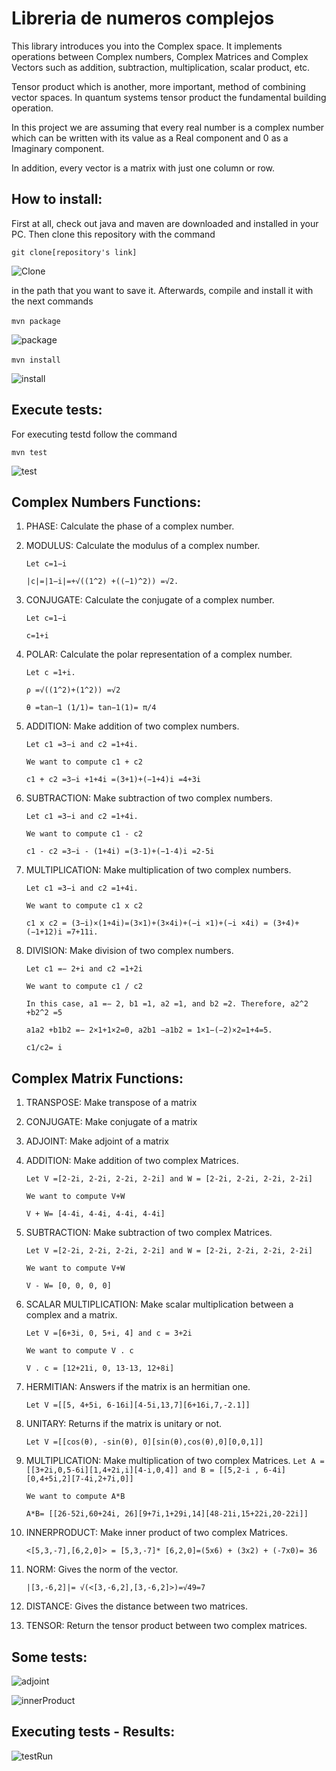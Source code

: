 ﻿# Libreria de numeros complejos 

This library introduces you into the Complex space. It implements operations between Complex numbers, Complex Matrices and Complex Vectors such as addition, subtraction, multiplication, scalar product, etc.

Tensor product which is another, more important, method of combining vector spaces. In quantum systems tensor product the fundamental building operation. 

In this project we are assuming that every real number is a complex number which can be written with its value as a Real component and 0 as a Imaginary component. 

In addition, every vector is a matrix with just one column or row. 

## How to install:
First at all, check out java and maven are downloaded and installed in your PC.
Then clone this repository with the command ­

```git clone[repository's link]­``` 

![Clone](https://user-images.githubusercontent.com/53835467/64828229-23d86500-d58d-11e9-922e-99b81056ac75.PNG)

in the path that you want to save it.
Afterwards, compile and install it with the next commands

­```mvn package­```

![package](https://user-images.githubusercontent.com/53835467/64828256-35ba0800-d58d-11e9-85e8-60715780fb3a.PNG)

­```mvn install­```

![install](https://user-images.githubusercontent.com/53835467/64828268-3e124300-d58d-11e9-87be-a7dbeae3251a.PNG)

## Execute tests:
For executing testd follow the command

```mvn test```

![test](https://user-images.githubusercontent.com/53835467/64828285-5c783e80-d58d-11e9-8206-af0228580b81.PNG)

## Complex Numbers Functions:

1. PHASE: Calculate the phase of a complex number.
2. MODULUS: Calculate the modulus of a complex number.

   ``` Let c=1−i ```
   
   ``` |c|=|1−i|=+√((1^2) +((−1)^2)) =√2. ```
   
3. CONJUGATE: Calculate the conjugate of a complex number.

   ``` Let c=1−i ```
   
   ``` c=1+i ```
4. POLAR: Calculate the polar representation of a complex number.

    ``` Let c =1+i. ```
    
    ``` ρ =√((1^2)+(1^2)) =√2 ```
    
    ``` θ =tan−1 (1/1)= tan−1(1)= π/4 ```
    
5. ADDITION: Make addition of two complex numbers.

   ``` Let c1 =3−i and c2 =1+4i.  ```
   
   ``` We want to compute c1 + c2  ``` 
   
   ```c1 + c2 =3−i +1+4i =(3+1)+(−1+4)i =4+3i  ```
   
6. SUBTRACTION: Make subtraction of two complex numbers.

   ``` Let c1 =3−i and c2 =1+4i.  ```
  
   ``` We want to compute c1 - c2  ``` 
   
   ```c1 - c2 =3−i - (1+4i) =(3-1)+(−1-4)i =2-5i  ```
   
7. MULTIPLICATION: Make multiplication of two complex numbers.

   ``` Let c1 =3−i and c2 =1+4i.  ```
   
   ``` We want to compute c1 x c2  ``` 
   
   ```c1 x c2 = (3−i)×(1+4i)=(3×1)+(3×4i)+(−i ×1)+(−i ×4i) = (3+4)+(−1+12)i =7+11i.   ```
   
8. DIVISION: Make division of two complex numbers.

   ``` Let c1 =− 2+i and c2 =1+2i  ```
   
   ``` We want to compute c1 / c2  ``` 
   
   ``` In this case, a1 =− 2, b1 =1, a2 =1, and b2 =2. Therefore, a2^2 +b2^2 =5 ```
   
   ``` a1a2 +b1b2 =− 2×1+1×2=0, a2b1 −a1b2 = 1×1−(−2)×2=1+4=5. ```
   
   ``` c1/c2= i  ```

## Complex Matrix Functions:

1. TRANSPOSE: Make transpose of a matrix
2. CONJUGATE: Make conjugate of a matrix
3. ADJOINT: Make adjoint of a matrix
4. ADDITION: Make addition of two complex Matrices.

   ``` Let V =[2-2i, 2-2i, 2-2i, 2-2i] and W = [2-2i, 2-2i, 2-2i, 2-2i] ```
   
   ``` We want to compute V+W  ``` 
   
   ``` V + W= [4-4i, 4-4i, 4-4i, 4-4i] ```   

5. SUBTRACTION: Make subtraction of two complex Matrices.

   ``` Let V =[2-2i, 2-2i, 2-2i, 2-2i] and W = [2-2i, 2-2i, 2-2i, 2-2i] ```
   
   ``` We want to compute V+W  ``` 
   
   ``` V - W= [0, 0, 0, 0] ```  

6. SCALAR MULTIPLICATION: Make scalar multiplication between a complex and a matrix.

   ``` Let V =[6+3i, 0, 5+i, 4] and c = 3+2i ```
   
   ``` We want to compute V . c  ``` 
   
   ``` V . c = [12+21i, 0, 13-13, 12+8i] ```  

7. HERMITIAN: Answers if the matrix is an hermitian one.

   ``` Let V =[[5, 4+5i, 6-16i][4-5i,13,7][6+16i,7,-2.1]] ```

8. UNITARY: Returns if the matrix is unitary or not.

   ``` Let V =[[cos(θ), -sin(θ), 0][sin(θ),cos(θ),0][0,0,1]] ```

9. MULTIPLICATION: Make multiplication of two complex Matrices.
   ``` Let A =[[3+2i,0,5-6i][1,4+2i,i][4-i,0,4]] and B = [[5,2-i , 6-4i][0,4+5i,2][7-4i,2+7i,0]] ```
   
   ``` We want to compute A*B  ``` 
   
   ``` A*B= [[26-52i,60+24i, 26][9+7i,1+29i,14][48-21i,15+22i,20-22i]] ```  
10. INNERPRODUCT: Make inner product of two complex Matrices.

    ``` <[5,3,-7],[6,2,0]> = [5,3,-7]* [6,2,0]=(5x6) + (3x2) + (-7x0)= 36 ```

11. NORM: Gives the norm of the vector.

    ``` |[3,-6,2]|= √(<[3,-6,2],[3,-6,2]>)=√49=7 ```

12. DISTANCE: Gives the distance between two matrices.
13. TENSOR: Return the tensor product between two complex matrices.

## Some tests:

![adjoint](https://user-images.githubusercontent.com/53835467/64828512-68b0cb80-d58e-11e9-9901-fab596bc805c.PNG)

![innerProduct](https://user-images.githubusercontent.com/53835467/64828523-723a3380-d58e-11e9-9111-40c90817c72e.PNG)

## Executing tests - Results:

![testRun](https://user-images.githubusercontent.com/53835467/64828356-b5e06d80-d58d-11e9-8ffe-fadfe9ea742b.PNG)
